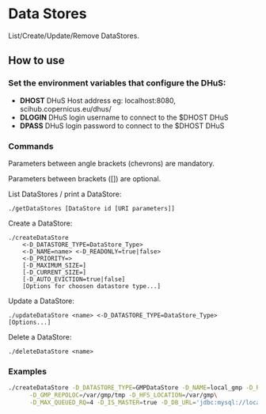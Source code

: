 # Data Stores
List/Create/Update/Remove DataStores.

## How to use

### Set the environment variables that configure the DHuS:

+ **DHOST** DHuS Host address eg: localhost:8080, scihub.copernicus.eu/dhus/
+ **DLOGIN** DHuS login username to connect to the $DHOST DHuS
+ **DPASS** DHuS login password to connect to the $DHOST DHuS

### Commands

Parameters between angle brackets (chevrons) are mandatory.

Parameters between brackets ([]) are optional.

List DataStores / print a DataStore:
```
./getDataStores [DataStore id [URI parameters]]
```

Create a DataStore:
```
./createDataStore
    <-D_DATASTORE_TYPE=DataStore_Type>
    <-D_NAME=name> <-D_READONLY=true|false>
    <-D_PRIORITY=>
    [-D_MAXIMUM_SIZE=]
    [-D_CURRENT_SIZE=]
    [-D_AUTO_EVICTION=true|false]
    [Options for choosen datastore type...]
```

Update a DataStore:
```
./updateDataStore <name> <-D_DATASTORE_TYPE=DataStore_Type> [Options...]
```

Delete a DataStore:
```
./deleteDataStore <name>
```

### Examples

```bash
./createDataStore -D_DATASTORE_TYPE=GMPDataStore -D_NAME=local_gmp -D_READONLY=true -D_PRIORITY=10\
      -D_GMP_REPOLOC=/var/gmp/tmp -D_HFS_LOCATION=/var/gmp\
      -D_MAX_QUEUED_RQ=4 -D_IS_MASTER=true -D_DB_URL='jdbc:mysql://localhost/gmp?serverTimezone=Europe/Paris' -D_DB_USER=gmp -D_DB_PASS=gmp
```